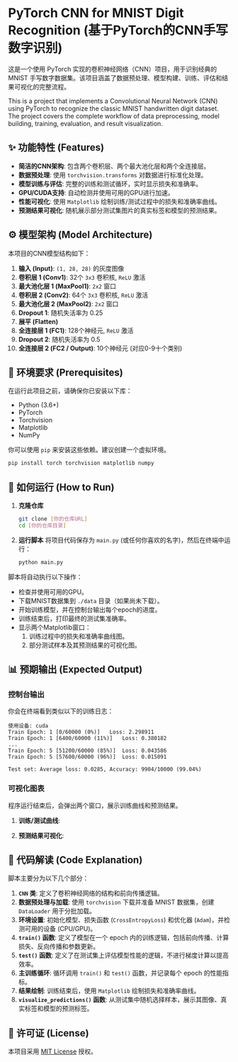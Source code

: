 # PyTorch CNN for MNIST Digit Recognition (基于PyTorch的CNN手写数字识别)

这是一个使用 PyTorch 实现的卷积神经网络（CNN）项目，用于识别经典的 MNIST 手写数字数据集。该项目涵盖了数据预处理、模型构建、训练、评估和结果可视化的完整流程。

This is a project that implements a Convolutional Neural Network (CNN) using PyTorch to recognize the classic MNIST handwritten digit dataset. The project covers the complete workflow of data preprocessing, model building, training, evaluation, and result visualization.

## ✨ 功能特性 (Features)

- **简洁的CNN架构**: 包含两个卷积层、两个最大池化层和两个全连接层。
- **数据预处理**: 使用 `torchvision.transforms` 对数据进行标准化处理。
- **模型训练与评估**: 完整的训练和测试循环，实时显示损失和准确率。
- **GPU/CUDA支持**: 自动检测并使用可用的GPU进行加速。
- **性能可视化**: 使用 `Matplotlib` 绘制训练/测试过程中的损失和准确率曲线。
- **预测结果可视化**: 随机展示部分测试集图片的真实标签和模型的预测结果。

## ⚙️ 模型架构 (Model Architecture)

本项目的CNN模型结构如下：

1.  **输入 (Input)**: `(1, 28, 28)` 的灰度图像
2.  **卷积层 1 (Conv1)**: 32个 `3x3` 卷积核, `ReLU` 激活
3.  **最大池化层 1 (MaxPool1)**: `2x2` 窗口
4.  **卷积层 2 (Conv2)**: 64个 `3x3` 卷积核, `ReLU` 激活
5.  **最大池化层 2 (MaxPool2)**: `2x2` 窗口
6.  **Dropout 1**: 随机失活率为 0.25
7.  **展平 (Flatten)**
8.  **全连接层 1 (FC1)**: 128个神经元, `ReLU` 激活
9.  **Dropout 2**: 随机失活率为 0.5
10. **全连接层 2 (FC2 / Output)**: 10个神经元 (对应0-9十个类别)

## 🚀 环境要求 (Prerequisites)

在运行此项目之前，请确保你已安装以下库：

- Python (3.6+)
- PyTorch
- Torchvision
- Matplotlib
- NumPy

你可以使用 `pip` 来安装这些依赖。建议创建一个虚拟环境。

```bash
pip install torch torchvision matplotlib numpy
```

## 🏃 如何运行 (How to Run)

1.  **克隆仓库**
    ```bash
    git clone [你的仓库URL]
    cd [你的仓库目录]
    ```

2.  **运行脚本**
    将项目代码保存为 `main.py` (或任何你喜欢的名字)，然后在终端中运行：
    ```bash
    python main.py
    ```

脚本将自动执行以下操作：
- 检查并使用可用的GPU。
- 下载MNIST数据集到 `./data` 目录（如果尚未下载）。
- 开始训练模型，并在控制台输出每个epoch的进度。
- 训练结束后，打印最终的测试集准确率。
- 显示两个Matplotlib窗口：
  1.  训练过程中的损失和准确率曲线图。
  2.  部分测试样本及其预测结果的可视化图。

## 📊 预期输出 (Expected Output)

### 控制台输出
你会在终端看到类似以下的训练日志：

```
使用设备: cuda
Train Epoch: 1 [0/60000 (0%)]	Loss: 2.298911
Train Epoch: 1 [6400/60000 (11%)]	Loss: 0.380182
...
Train Epoch: 5 [51200/60000 (85%)]	Loss: 0.043586
Train Epoch: 5 [57600/60000 (96%)]	Loss: 0.015091

Test set: Average loss: 0.0285, Accuracy: 9904/10000 (99.04%)
```

### 可视化图表
程序运行结束后，会弹出两个窗口，展示训练曲线和预测结果。

1.  **训练/测试曲线**:
    

2.  **预测结果可视化**:
    

## 📄 代码解读 (Code Explanation)

脚本主要分为以下几个部分：

1.  **`CNN` 类**: 定义了卷积神经网络的结构和前向传播逻辑。
2.  **数据预处理与加载**: 使用 `torchvision` 下载并准备 MNIST 数据集，创建 `DataLoader` 用于分批加载。
3.  **环境设置**: 初始化模型、损失函数 (`CrossEntropyLoss`) 和优化器 (`Adam`)，并检测可用的设备 (CPU/GPU)。
4.  **`train()` 函数**: 定义了模型在一个 epoch 内的训练逻辑，包括前向传播、计算损失、反向传播和参数更新。
5.  **`test()` 函数**: 定义了在测试集上评估模型性能的逻辑，不进行梯度计算以提高效率。
6.  **主训练循环**: 循环调用 `train()` 和 `test()` 函数，并记录每个 epoch 的性能指标。
7.  **结果绘制**: 训练结束后，使用 `Matplotlib` 绘制损失和准确率曲线。
8.  **`visualize_predictions()` 函数**: 从测试集中随机选择样本，展示其图像、真实标签和模型的预测标签。

## 📜 许可证 (License)

本项目采用 [MIT License](LICENSE) 授权。
